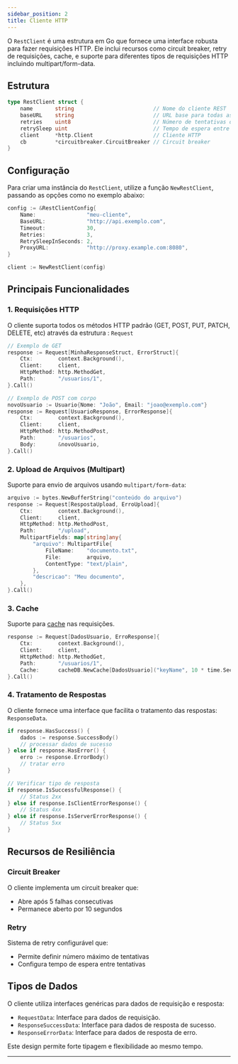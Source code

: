 ```yaml
---
sidebar_position: 2
title: Cliente HTTP
---
```


O `RestClient` é uma estrutura em Go que fornece uma interface robusta para fazer requisições HTTP. Ele inclui recursos como circuit breaker, retry de requisições, cache, e suporte para diferentes tipos de requisições HTTP incluindo multipart/form-data.

## Estrutura
``` go
type RestClient struct {
    name       string                         // Nome do cliente REST
    baseURL    string                         // URL base para todas as requisições
    retries    uint8                          // Número de tentativas de retry
    retrySleep uint                           // Tempo de espera entre retries (em segundos)
    client     *http.Client                   // Cliente HTTP
    cb         *circuitbreaker.CircuitBreaker // Circuit breaker
}
```
## Configuração
Para criar uma instância do `RestClient`, utilize a função `NewRestClient`, passando as opções como no exemplo abaixo: 

``` go showLineNumbers
config := &RestClientConfig{
    Name:                "meu-cliente",
    BaseURL:             "http://api.exemplo.com",
    Timeout:             30,
    Retries:             3,
    RetrySleepInSeconds: 2,
    ProxyURL:            "http://proxy.example.com:8080",
}

client := NewRestClient(config)
```

## Principais Funcionalidades

### 1. Requisições HTTP

O cliente suporta todos os métodos HTTP padrão (GET, POST, PUT, PATCH, DELETE, etc) através da estrutura : `Request`

``` go showLineNumbers
// Exemplo de GET
response := Request[MinhaResponseStruct, ErrorStruct]{
    Ctx:        context.Background(),
    Client:     client,
    HttpMethod: http.MethodGet,
    Path:       "/usuarios/1",
}.Call()

// Exemplo de POST com corpo
novoUsuario := Usuario{Nome: "João", Email: "joao@exemplo.com"}
response := Request[UsuarioResponse, ErrorResponse]{
    Ctx:        context.Background(),
    Client:     client,
    HttpMethod: http.MethodPost,
    Path:       "/usuarios",
    Body:       &novoUsuario,
}.Call()
```
### 2. Upload de Arquivos (Multipart)

Suporte para envio de arquivos usando `multipart/form-data`:

``` go showLineNumbers
arquivo := bytes.NewBufferString("conteúdo do arquivo")
response := Request[RespostaUpload, ErroUpload]{
    Ctx:        context.Background(),
    Client:     client,
    HttpMethod: http.MethodPost,
    Path:       "/upload",
    MultipartFields: map[string]any{
        "arquivo": MultipartFile{
            FileName:    "documento.txt",
            File:        arquivo,
            ContentType: "text/plain",
        },
        "descricao": "Meu documento",
    },
}.Call()
```

### 3. Cache

Suporte para [cache](./cache.md) nas requisições.

``` go showLineNumbers
response := Request[DadosUsuario, ErroResponse]{
    Ctx:        context.Background(),
    Client:     client,
    HttpMethod: http.MethodGet,
    Path:       "/usuarios/1",
    Cache:      cacheDB.NewCache[DadosUsuario]("keyName", 10 * time.Second), // cria uma chave com 10s de TTL.
}.Call()
```

### 4. Tratamento de Respostas

O cliente fornece uma interface que facilita o tratamento das respostas: `ResponseData`.

``` go showLineNumbers
if response.HasSuccess() {
    dados := response.SuccessBody()
    // processar dados de sucesso
} else if response.HasError() {
    erro := response.ErrorBody()
    // tratar erro
}

// Verificar tipo de resposta
if response.IsSuccessfulResponse() {
    // Status 2xx
} else if response.IsClientErrorResponse() {
    // Status 4xx
} else if response.IsServerErrorResponse() {
    // Status 5xx
}
```
## Recursos de Resiliência

### Circuit Breaker

O cliente implementa um circuit breaker que:
- Abre após 5 falhas consecutivas
- Permanece aberto por 10 segundos

### Retry

Sistema de retry configurável que:
- Permite definir número máximo de tentativas
- Configura tempo de espera entre tentativas

## Tipos de Dados

O cliente utiliza interfaces genéricas para dados de requisição e resposta:
- `RequestData`: Interface para dados de requisição.
- `ResponseSuccessData`: Interface para dados de resposta de sucesso.
- `ResponseErrorData`: Interface para dados de resposta de erro.

Este design permite forte tipagem e flexibilidade ao mesmo tempo.

___
